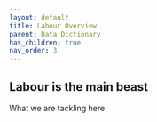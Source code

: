 ```yaml
---
layout: default
title: Labour Overview
parent: Data Dictionary
has_children: true
nav_order: 3
---
```



## Labour is the main beast

What we are tackling here.
